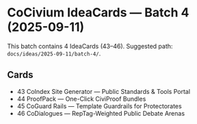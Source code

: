 <!-- status: stub; target: 150+ words -->
<!-- status: stub; target: 150+ words -->
<!-- status: stub; target: 150+ words -->
<!-- status: stub; target: 150+ words -->
<!-- status: stub; target: 150+ words -->
# CoCivium IdeaCards — Batch 4 (2025-09-11)

This batch contains 4 IdeaCards (43–46). Suggested path: `docs/ideas/2025-09-11/batch-4/`.

## Cards
- 43 CoIndex Site Generator — Public Standards & Tools Portal
- 44 ProofPack — One-Click CiviProof Bundles
- 45 CoGuard Rails — Template Guardrails for Protectorates
- 46 CoDialogues — RepTag-Weighted Public Debate Arenas





